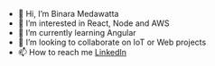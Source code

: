 - 👋 Hi, I’m Binara Medawatta
- 👀 I’m interested in React, Node and AWS
- 🌱 I’m currently learning Angular
- 💞️ I’m looking to collaborate on IoT or Web projects
- 📫 How to reach me [LinkedIn](https://www.linkedin.com/in/binara-medawatta/)

<!---
binara-m/binara-m is a ✨ special ✨ repository because its `README.md` (this file) appears on your GitHub profile.
You can click the Preview link to take a look at your changes.
--->
